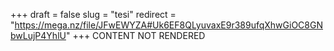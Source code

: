 +++
draft = false
slug = "tesi"
redirect = "https://mega.nz/file/JFwEWYZA#Uk6EF8QLyuvaxE9r389ufqXhwGiOC8GNbwLujP4YhlU"
+++
CONTENT NOT RENDERED
